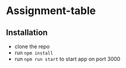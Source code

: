 # Assignment-table

## Installation
- clone the repo
- run `npm install`
- run `npm run start` to start app on port 3000
